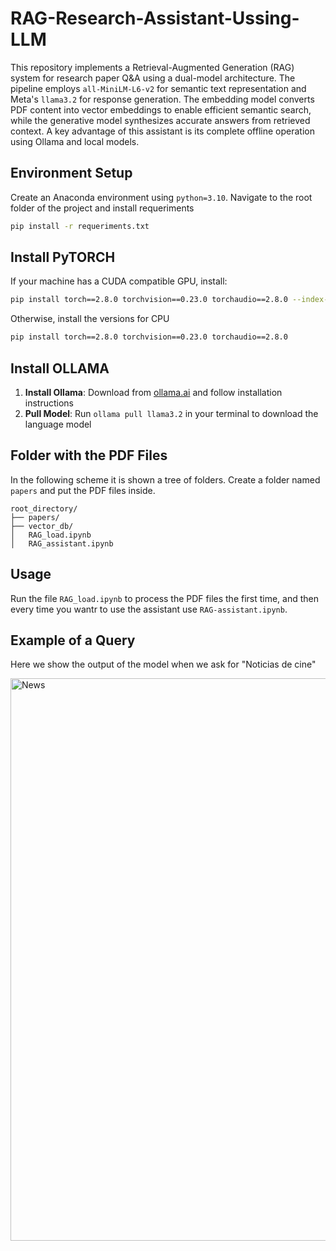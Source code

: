 # RAG-Research-Assistant-Ussing-LLM

This repository implements a Retrieval-Augmented Generation (RAG) system for research paper Q&A using a dual-model architecture. The pipeline employs `all-MiniLM-L6-v2` for semantic text representation and Meta's `llama3.2` for response generation. The embedding model converts PDF content into vector embeddings to enable efficient semantic search, while the generative model synthesizes accurate answers from retrieved context. A key advantage of this assistant is its complete offline operation using Ollama and local models.


## Environment Setup

Create an Anaconda environment using `python=3.10`. Navigate to the root folder of the project and install requeriments

```bash
pip install -r requeriments.txt
```

## Install PyTORCH

If your machine has a CUDA compatible GPU, install:

```bash
pip install torch==2.8.0 torchvision==0.23.0 torchaudio==2.8.0 --index-url https://download.pytorch.org/whl/cu126
```

Otherwise, install the versions for CPU

```bash
pip install torch==2.8.0 torchvision==0.23.0 torchaudio==2.8.0
```

## Install OLLAMA

1. **Install Ollama**: Download from [ollama.ai](https://ollama.ai/) and follow installation instructions
2. **Pull Model**: Run `ollama pull llama3.2` in your terminal to download the language model

## Folder with the PDF Files

In the following scheme it is shown a tree of folders. Create a folder named `papers` and put the PDF files inside.

```
root_directory/
├── papers/
├── vector_db/
│   RAG_load.ipynb
│   RAG_assistant.ipynb
```

## Usage

Run the file `RAG_load.ipynb` to process the PDF files the first time, and then every time you wantr to use the assistant use `RAG-assistant.ipynb`.



## Example of a Query

Here we show the output of the model when we ask for "Noticias de cine"

<img src="News.png" alt="News" width="900" />











